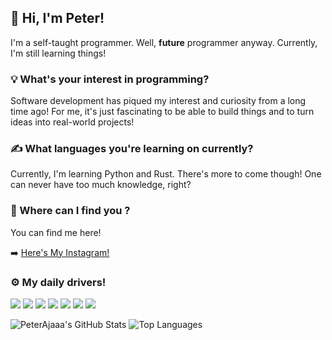 ## 👋 Hi, I'm Peter! 
I'm a self-taught programmer. Well, **future** programmer anyway. Currently, I'm still learning things!

### 💡 What's your interest in programming?
Software development has piqued my interest and curiosity from a long time ago! For me, it's just fascinating to be able to build things and to turn ideas into real-world projects!

### ✍️ What languages you're learning on currently?
Currently, I'm learning Python and Rust. There's more to come though! One can never have too much knowledge, right?

### 🔎 Where can I find you ?
You can find me here!

➡️ [Here's My Instagram!](https://instagram.com/PeterDoang)

### ⚙️ My daily drivers!
![](https://img.shields.io/badge/OS-Arch%20Linux-blue?style=flat&logo=ArchLinux&logoColor=white)
![](https://img.shields.io/badge/DE-XFCE-blue?style=flat&logo=XFCE&logoColor=white)
![](https://img.shields.io/badge/IDE-Visual%20Studio%20Code-blue?style=flat&logo=VisualStudioCode&logoColor=white)
![](https://img.shields.io/badge/Code-Python-blue?style=flat&logo=Python&logoColor=white)
![](https://img.shields.io/badge/Code-Rust-blue?style=flat&logo=Rust&logoColor=white)
![](https://img.shields.io/badge/Markup-Markdown-blue?style=flat&logo=Markdown&logoColor=white)
![](https://img.shields.io/badge/Shell-Bash-blue?style=flat&logo=GNUBash&logoColor=white)

![PeterAjaaa's GitHub Stats](https://github-readme-stats.vercel.app/api?username=PeterAjaaa&show_icons=true&theme=react)
![Top Languages](https://github-readme-stats.vercel.app/api/top-langs/?username=PeterAjaaa&layout=compact&theme=react)

<!---
PeterAjaaa/PeterAjaaa is a ✨ special ✨ repository because its `README.md` (this file) appears on your GitHub profile.
You can click the Preview link to take a look at your changes.
--->
